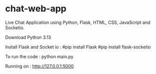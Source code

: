 # chat-web-app

Live Chat Application using Python, Flask, HTML, CSS, JavaScript and Socketio. 

Download Python 3.13

Install Flask and Socket io :
#pip install Flask 
#pip install flask-socketio

To run the code : 
python main.py

Running on : http://127.0.0.1:5000
